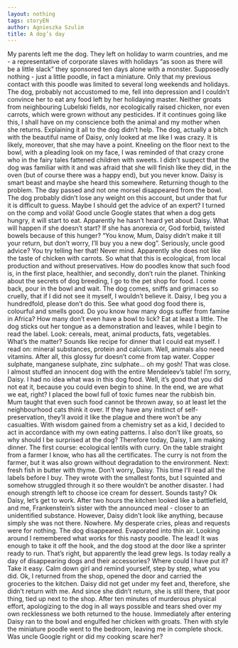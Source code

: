 ```yaml
---
layout: nothing
tags: storyEN
author: Agnieszka Szulim
title: A dog’s day
---
```

My parents left me the dog. They left on holiday to warm countries, and me - a representative of corporate slaves with holidays “as soon as there will be a little slack” they sponsored ten days alone with a monster. Supposedly nothing - just a little poodle, in fact a miniature. Only that my previous contact with this poodle was limited to several long weekends and holidays. The dog, probably not accustomed to me, fell into depression and I couldn’t convince her to eat any food left by her holidaying master. Neither groats from neighbouring Lubelski fields, nor ecologically raised chicken, nor even carrots, which were grown without any pesticides. If it continues going like this, I shall have on my conscience both the animal and my mother when she returns.
Explaining it all to the dog didn’t help. The dog, actually a bitch with the beautiful name of Daisy, only looked at me like I was crazy. It is likely, moreover, that she may have a point. Kneeling on the floor next to the bowl, with a pleading look on my face, I was reminded of that crazy crone who in the fairy tales fattened children with sweets. I didn’t suspect that the dog was familiar with it and was afraid that she will finish like they did, in the oven (but of course there was a happy end), but you never know. Daisy is smart beast and maybe she heard this somewhere.
Returning though to the problem. The day passed and not one morsel disappeared from the bowl. The dog probably didn’t lose any weight on this account, but under that fur it is difficult to guess. Maybe I should get the advice of an expert? I turned on the comp and voilà! Good uncle Google states that when a dog gets hungry, it will start to eat. Apparently he hasn’t heard yet about Daisy. What will happen if she doesn’t start? If she has anorexia or, God forbid, twisted bowels because of this hunger? “You know, Mum, Daisy didn’t make it till your return, but don’t worry, I’ll buy you a new dog”. Seriously, uncle good advice? You try telling her that!
Never mind. Apparently she does not like the taste of chicken with carrots. So what that this is ecological, from local production and without preservatives. How do poodles know that such food is, in the first place, healthier, and secondly, don’t ruin the planet. Thinking about the secrets of dog breeding, I go to the pet shop for food. I come back, pour in the bowl and wait. The dog comes, sniffs and grimaces so cruelly, that if I did not see it myself, I wouldn’t believe it. Daisy, I beg you a hundredfold, please don’t do this. See what good dog food there is, colourful and smells good. Do you know how many dogs suffer from famine in Africa? How many don’t even have a bowl to lick? Eat at least a little.
The dog sticks out her tongue as a demonstration and leaves, while I begin to read the label. Look: cereals, meat, animal products, fats, vegetables. What’s the matter? Sounds like recipe for dinner that I could eat myself. I read on: mineral substances, protein and calcium. Well, animals also need vitamins. After all, this glossy fur doesn’t come from tap water. Copper sulphate, manganese sulphate, zinc sulphate... oh my gosh! That was close. I almost stuffed an innocent dog with the entire Mendeleev’s table! I’m sorry, Daisy. I had no idea what was in this dog food. Well, it’s good that you did not eat it, because you could even begin to shine. In the end, we are what we eat, right?
I placed the bowl full of toxic fumes near the rubbish bin. Mum taught that even such food cannot be thrown away, so at least let the neighbourhood cats think it over. If they have any instinct of self-preservation, they’ll avoid it like the plague and there won’t be any casualties.
With wisdom gained from a chemistry set as a kid, I decided to act in accordance with my own eating patterns. I also don’t like groats, so why should I be surprised at the dog? Therefore today, Daisy, I am making dinner. The first course: ecological lentils with curry. On the table straight from a farmer I know, who has all the certificates. The curry is not from the farmer, but it was also grown without degradation to the environment. Next: fresh fish in butter with thyme. Don’t worry, Daisy. This time I’ll read all the labels before I buy. They wrote with the smallest fonts, but I squinted and somehow struggled through it so there wouldn’t be another disaster. I had enough strength left to choose ice cream for dessert. Sounds tasty? Ok Daisy, let’s get to work.
After two hours the kitchen looked like a battlefield, and me, Frankenstein’s sister with the announced meal - closer to an unidentified substance. However, Daisy didn’t look like anything, because simply she was not there. Nowhere. My desperate cries, pleas and requests were for nothing. The dog disappeared. Evaporated into thin air. Looking around I remembered what works for this nasty poodle. The lead! It was enough to take it off the hook, and the dog stood at the door like a sprinter ready to run. That’s right, but apparently the lead grew legs. Is today really a day of disappearing dogs and their accessories? Where could I have put it?
Take it easy. Calm down girl and remind yourself, step by step, what you did. Ok, I returned from the shop, opened the door and carried the groceries to the kitchen. Daisy did not get under my feet and, therefore, she didn’t return with me. And since she didn’t return, she is still there, that poor thing, tied up next to the shop.
After ten minutes of murderous physical effort, apologizing to the dog in all ways possible and tears shed over my own recklessness we both returned to the house. Immediately after entering Daisy ran to the bowl and engulfed her chicken with groats. Then with style the miniature poodle went to the bedroom, leaving me in complete shock. Was uncle Google right or did my cooking scare her?